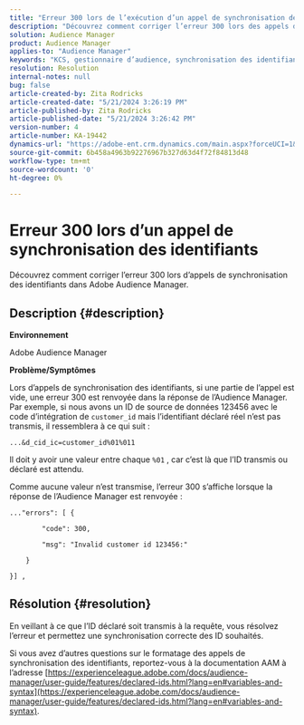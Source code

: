 ```yaml
---
title: "Erreur 300 lors de l’exécution d’un appel de synchronisation des identifiants"
description: "Découvrez comment corriger l’erreur 300 lors des appels de synchronisation des identifiants dans Adobe Audience Manager."
solution: Audience Manager
product: Audience Manager
applies-to: "Audience Manager"
keywords: "KCS, gestionnaire d’audience, synchronisation des identifiants, ID déclaré, synchronisation des identifiants client, ID client, synchronisation en ligne"
resolution: Resolution
internal-notes: null
bug: false
article-created-by: Zita Rodricks
article-created-date: "5/21/2024 3:26:19 PM"
article-published-by: Zita Rodricks
article-published-date: "5/21/2024 3:26:42 PM"
version-number: 4
article-number: KA-19442
dynamics-url: "https://adobe-ent.crm.dynamics.com/main.aspx?forceUCI=1&pagetype=entityrecord&etn=knowledgearticle&id=3bb95b73-8617-ef11-9f89-6045bd06eea5"
source-git-commit: 6b458a4963b92276967b327d63d4f72f84813d48
workflow-type: tm+mt
source-wordcount: '0'
ht-degree: 0%

---
```


# Erreur 300 lors d’un appel de synchronisation des identifiants


Découvrez comment corriger l’erreur 300 lors d’appels de synchronisation des identifiants dans Adobe Audience Manager.

## Description {#description}


<b>Environnement</b>

Adobe Audience Manager

<b>Problème/Symptômes</b>

Lors d’appels de synchronisation des identifiants, si une partie de l’appel est vide, une erreur 300 est renvoyée dans la réponse de l’Audience Manager. Par exemple, si nous avons un ID de source de données 123456 avec le code d’intégration de `customer_id` mais l’identifiant déclaré réel n’est pas transmis, il ressemblera à ce qui suit :

`...&d_cid_ic=customer_id%01%011`

Il doit y avoir une valeur entre chaque `%01` , car c’est là que l’ID transmis ou déclaré est attendu.

Comme aucune valeur n’est transmise, l’erreur 300 s’affiche lorsque la réponse de l’Audience Manager est renvoyée :




```
..."errors": [ {

        "code": 300,

        "msg": "Invalid customer id 123456:"

    }

}] ,
```





## Résolution {#resolution}


En veillant à ce que l’ID déclaré soit transmis à la requête, vous résolvez l’erreur et permettez une synchronisation correcte des ID souhaités.

Si vous avez d’autres questions sur le formatage des appels de synchronisation des identifiants, reportez-vous à la documentation AAM à l’adresse [https://experienceleague.adobe.com/docs/audience-manager/user-guide/features/declared-ids.html?lang=en#variables-and-syntax](https://experienceleague.adobe.com/docs/audience-manager/user-guide/features/declared-ids.html?lang=en#variables-and-syntax).
